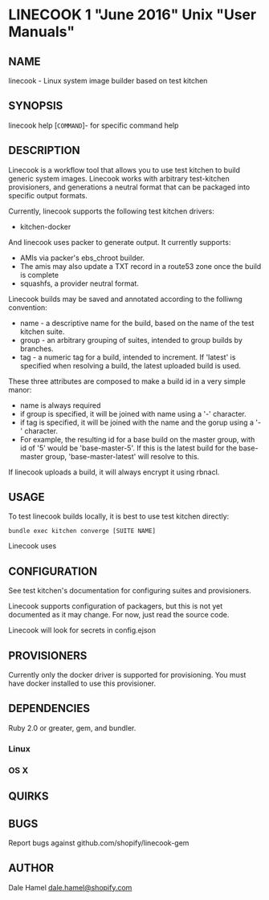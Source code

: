 LINECOOK 1 "June 2016" Unix "User Manuals"
=======================================

NAME
----

linecook - Linux system image builder based on test kitchen

SYNOPSIS
--------

linecook help [`COMMAND`]- for specific command help

DESCRIPTION
-----------

Linecook is a workflow tool that allows you to use test kitchen to build generic system images. Linecook works with arbitrary test-kitchen provisioners, and generations a neutral format that can be packaged into specific output formats.

Currently, linecook supports the following test kitchen drivers:

* kitchen-docker

And linecook uses packer to generate output. It currently supports:

* AMIs via packer's ebs\_chroot builder.
 * The amis may also update a TXT record in a route53 zone once the build is complete
* squashfs, a provider neutral format.

Linecook builds may be saved and annotated according to the folliwng convention:

* name - a descriptive name for the build, based on the name of the test kitchen suite.
* group - an arbitrary grouping of suites, intended to group builds by branches.
* tag - a numeric tag for a build, intended to increment. If 'latest' is specified when resolving a build, the latest uploaded build is used.

These three attributes are composed to make a build id in a very simple manor:

* name is always required
* if group is specified, it will be joined with name using a '-' character.
* if tag is specified, it will be joined with the name and the gorup using a '-' character.
* For example, the resulting id for a base build on the master group, with id of '5' would be 'base-master-5'. If this is the latest build for the base-master group, 'base-master-latest' will resolve to this.

If linecook uploads a build, it will always encrypt it using rbnacl.

USAGE
--------

To test linecook builds locally, it is best to use test kitchen directly:

```
bundle exec kitchen converge [SUITE NAME]
```

Linecook uses 


CONFIGURATION
-------------

See test kitchen's documentation for configuring suites and provisioners.

Linecook supports configuration of packagers, but this is not yet documented as it may change. For now, just read the source code.

Linecook will look for secrets in config.ejson

PROVISIONERS
------------

Currently only the docker driver is supported for provisioning. You must have docker installed to use this provisioner.


DEPENDENCIES
-----

Ruby 2.0 or greater, gem, and bundler.


### Linux


### OS X


QUIRKS
-----------


BUGS
----

Report bugs against github.com/shopify/linecook-gem

AUTHOR
------

Dale Hamel <dale.hamel@shopify.com>
